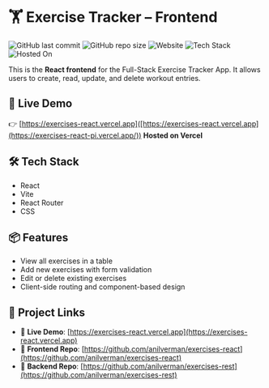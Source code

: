 # 🏋️ Exercise Tracker – Frontend
![GitHub last commit](https://img.shields.io/github/last-commit/anilverman/exercises-react)
![GitHub repo size](https://img.shields.io/github/repo-size/anilverman/exercises-react)
![Website](https://img.shields.io/website?url=https%3A%2F%2Fexercises-react.vercel.app)
![Tech Stack](https://img.shields.io/badge/stack-MERN-brightgreen)
![Hosted On](https://img.shields.io/badge/host-Vercel-blue)

This is the **React frontend** for the Full-Stack Exercise Tracker App. It allows users to create, read, update, and delete workout entries.

## 🚀 Live Demo
👉 [https://exercises-react.vercel.app]([https://exercises-react.vercel.app](https://exercises-react-pi.vercel.app/))
**Hosted on Vercel**

## 🛠️ Tech Stack
- React
- Vite
- React Router
- CSS

## 📦 Features
- View all exercises in a table
- Add new exercises with form validation
- Edit or delete existing exercises
- Client-side routing and component-based design

## 🔗 Project Links

- 🔗 **Live Demo**: [https://exercises-react.vercel.app](https://exercises-react.vercel.app)  
- 🧠 **Frontend Repo**: [https://github.com/anilverman/exercises-react](https://github.com/anilverman/exercises-react)  
- 🔧 **Backend Repo**: [https://github.com/anilverman/exercises-rest](https://github.com/anilverman/exercises-rest)
